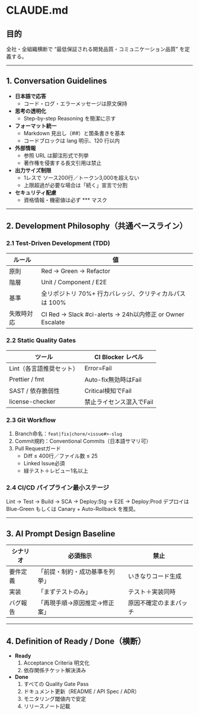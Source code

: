 # CLAUDE.md

## 目的

全社・全組織横断で “最低保証される開発品質・コミュニケーション品質” を定義する。

---

## 1. Conversation Guidelines

- **日本語で応答**
  - コード・ログ・エラーメッセージは原文保持
- **思考の透明化**
  - Step-by-step Reasoning を簡潔に示す
- **フォーマット統一**
  - Markdown 見出し（##）と箇条書きを基本
  - コードブロックは lang 明示、120 行以内
- **外部情報**
  - 参照 URL は脚注形式で列挙
  - 著作権を侵害する長文引用は禁止
- **出力サイズ制限**
  - 1レスで ソース200行／トークン3,000を超えない
  - 上限超過が必要な場合は「続く」宣言で分割
- **セキュリティ配慮**
  - 資格情報・機密値は必ず *** マスク

---

## 2. Development Philosophy（共通ベースライン）

### 2.1 Test-Driven Development (TDD)

| ルール | 値 |
| --- | --- |
| 原則 | Red → Green → Refactor |
| 階層 | Unit / Component / E2E |
| 基準 | 全リポジトリ 70%+ 行カバレッジ、クリティカルパスは 100% |
| 失敗時対応 | CI Red → Slack #ci-alerts → 24h以内修正 or Owner Escalate |

### 2.2 Static Quality Gates

| ツール | CI Blocker レベル |
| --- | --- |
| Lint（各言語推奨セット） | Error=Fail |
| Prettier / fmt | Auto-fix無効時はFail |
| SAST / 依存脆弱性 | Critical検知でFail |
| license-checker | 禁止ライセンス混入でFail |

### 2.3 Git Workflow

1. Branch命名：`feat|fix|chore/<issue#>-slug`
2. Commit規約：Conventional Commits（日本語サマリ可）
3. Pull Requestガード
   - Diff ≤ 400行／ファイル数 ≤ 25
   - Linked Issue必須
   - 緑テスト＋レビュー1名以上

### 2.4 CI/CD パイプライン最小ステージ

Lint → Test → Build → SCA → Deploy:Stg → E2E → Deploy:Prod
デプロイは Blue-Green もしくは Canary + Auto-Rollback を推奨。

---

## 3. AI Prompt Design Baseline

| シナリオ | 必須指示 | 禁止 |
| --- | --- | --- |
| 要件定義 | 「前提・制約・成功基準を列挙」 | いきなりコード生成 |
| 実装 | 「まずテストのみ」 | テスト＋実装同時 |
| バグ報告 | 「再現手順→原因推定→修正案」 | 原因不確定のままパッチ |

---

## 4. Definition of Ready / Done（横断）

- **Ready**
  1. Acceptance Criteria 明文化
  2. 依存関係チケット解決済み
- **Done**
  1. すべての Quality Gate Pass
  2. ドキュメント更新（README / API Spec / ADR）
  3. モニタリング閾値内で安定
  4. リリースノート記載
